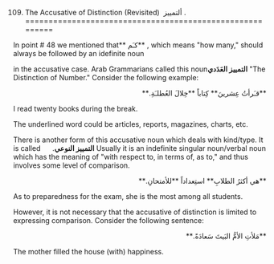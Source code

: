 109. The Accusative of Distinction (Revisited)  ألتمييز .
=========================================================

In point \# 48 we mentioned that** کـَم** , which means "how many,"
should always be followed by an idefinite noun

in the accusative case. Arab Grammarians called this noun**التمييز
العَدَدي** "The Distinction of Number." Consider the following example:

<p dir="rtl">
**قـَرأتُ عِشرينَ** کِتاباً **خِلالَ العُطلـَةِ.**
</p>

I read twenty books during the break.

The underlined word could be articles, reports, magazines, charts, etc.

There is another form of this accusative noun which deals with
kind/type. It is called      .**التمييز النوعي** Usually it is an
indefinite singular noun/verbal noun which has the meaning of "with
respect to, in terms of, as to," and thus involves some level of
comparison.

<p dir="rtl">
**هي أکثرُ الطلابِ** استِعداداً **للأمتحانِ.**
</p>

As to preparedness for the exam, she is the most among all students.

However, it is not necessary that the accusative of distinction is
limited to expressing comparison. Consider the following sentence:

<p dir="rtl">
**مَلأتِ الأمُّ البَيتَ سَعادَةً.**
</p>

The mother filled the house (with) happiness.


